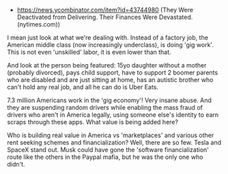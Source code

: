 - https://news.ycombinator.com/item?id=43744980 (They Were Deactivated from Delivering. Their Finances Were Devastated. (nytimes.com))

I mean just look at what we're dealing with. Instead of a factory job, the American middle class (now increasingly underclass), is doing 'gig work'. This is not even 'unskilled' labor, it is even lower than that.

And look at the person being featured: 15yo daughter without a mother (probably divorced), pays child support, have to support 2 boomer parents who are disabled and are just sitting at home, has an autistic brother who can't hold any real job, and all he can do is Uber Eats.

7.3 million Americans work in the 'gig economy'! Very insane abuse. And they are suspending random drivers while enabling the mass fraud of drivers who aren't in America legally, using someone else's identity to earn scraps through these apps. What value is being added here?

Who is building real value in America vs 'marketplaces' and various other rent seeking schemes and financialization? Well, there are so few. Tesla and SpaceX stand out. Musk could have gone the 'software financialization' route like the others in the Paypal mafia, but he was the only one who didn't.
